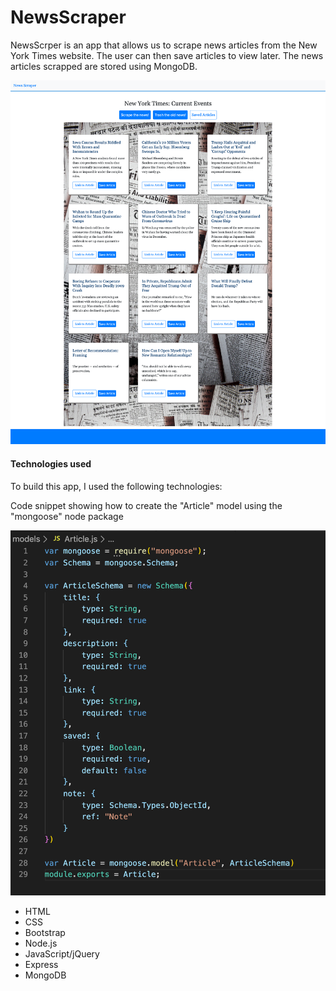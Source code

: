 # NewsScraper

NewsScrper is an app that allows us to scrape news articles from the New York Times website. The user can then save articles to view later. The news articles scrapped are stored using MongoDB.

![Landing Page](/public/images/newsScraper.png)


#### Technologies used
To build this app, I used the following technologies:

Code snippet showing how to create the "Article" model using the "mongoose" node package

![Article Model code snippit](/public/images/articleModel.png)

- HTML
- CSS
- Bootstrap
- Node.js
- JavaScript/jQuery
- Express
- MongoDB
